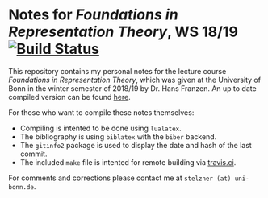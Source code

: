 Notes for _Foundations in Representation Theory_, WS 18/19
[![Build Status](https://travis-ci.org/cionx/foundations-in-representation-theory-notes-ws-18-19.svg?branch=master)][1]
=================

This repository contains my personal notes for the lecture course _Foundations in Representation Theory_, which was given at the University of Bonn in the winter semester of 2018/19 by Dr. Hans Franzen.
An up to date compiled version can be found [here][2].

For those who want to compile these notes themselves:

- Compiling is intented to be done using `lualatex`.
- The bibliography is using `biblatex` with the `biber` backend.
- The `gitinfo2` package is used to display the date and hash of the last commit.
- The included `make` file is intented for remote building via [travis.ci][3].

For comments and corrections please contact me at `stelzner (at) uni-bonn.de`.





[1]: https://travis-ci.org/cionx/foundations-in-representation-theory-notes-ws-18-19/builds
[2]: https://github.com/cionx/foundations-in-representation-theory-notes-ws-18-19/raw/gh-pages/homological_algebra_notes.pdf
[3]: https://travis-ci.org/
